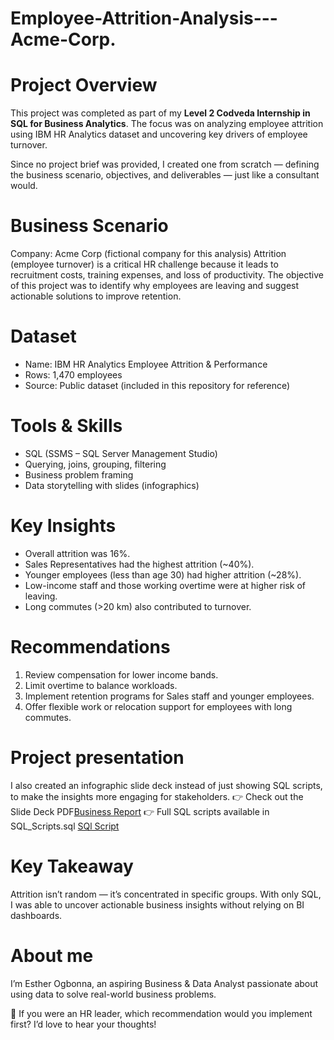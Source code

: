 # Employee-Attrition-Analysis---Acme-Corp.

# Project Overview
This project was completed as part of my **Level 2 Codveda Internship in SQL for Business Analytics**. The focus was on analyzing employee attrition using IBM HR Analytics dataset and uncovering key drivers of employee turnover.

Since no project brief was provided, I created one from scratch — defining the business scenario, objectives, and deliverables — just like a consultant would.

# Business Scenario
Company: Acme Corp (fictional company for this analysis)
Attrition (employee turnover) is a critical HR challenge because it leads to recruitment costs, training expenses, and loss of productivity.
The objective of this project was to identify why employees are leaving and suggest actionable solutions to improve retention.

# Dataset
- Name: IBM HR Analytics Employee Attrition & Performance
- Rows: 1,470 employees
- Source: Public dataset (included in this repository for reference)

# Tools & Skills
- SQL (SSMS – SQL Server Management Studio)
- Querying, joins, grouping, filtering
- Business problem framing
- Data storytelling with slides (infographics)

# Key Insights
- Overall attrition was 16%.
- Sales Representatives had the highest attrition (~40%).
- Younger employees (less than age 30) had higher attrition (~28%).
- Low-income staff and those working overtime were at higher risk of leaving.
- Long commutes (>20 km) also contributed to turnover.

# Recommendations
1. Review compensation for lower income bands.
2. Limit overtime to balance workloads.
3. Implement retention programs for Sales staff and younger employees.
4. Offer flexible work or relocation support for employees with long commutes.

# Project presentation
I also created an infographic slide deck instead of just showing SQL scripts, to make the insights more engaging for stakeholders.
👉 Check out the Slide Deck PDF[Business Report](Employee_Attrition_Business_Report.pdf)
👉 Full SQL scripts available in SQL_Scripts.sql [SQl Script](HR_Analytics.sql)

# Key Takeaway
Attrition isn’t random — it’s concentrated in specific groups. With only SQL, I was able to uncover actionable business insights without relying on BI dashboards.

# About me
I’m Esther Ogbonna, an aspiring Business & Data Analyst passionate about using data to solve real-world business problems.

💭 If you were an HR leader, which recommendation would you implement first? I’d love to hear your thoughts!
